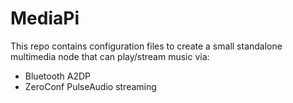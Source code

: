 # MediaPi

This repo contains configuration files to create a small standalone multimedia node that can play/stream music via:
- Bluetooth A2DP
- ZeroConf PulseAudio streaming

